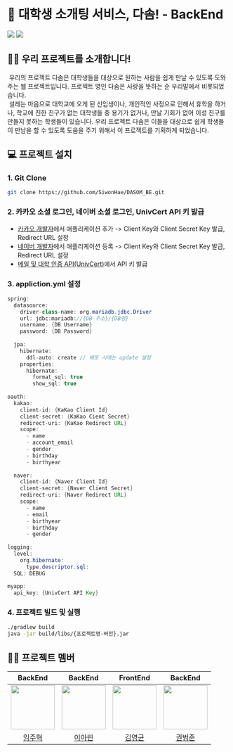 

# 🤝 대학생 소개팅 서비스, 다솜! - BackEnd

<img src="https://img.shields.io/badge/Spring Boot-6DB33F?style=flat-square&logo=springboot&logoColor=white"/> <img src="https://img.shields.io/badge/MariaDB-003545?style=flat-square&logo=mariadb&logoColor=white"/>

## 🙋‍♂️ 우리 프로젝트를 소개합니다!
&nbsp;우리의 프로젝트 다솜은 대학생들을 대상으로 원하는 사람을 쉽게 만날 수 있도록 도와주는 웹 프로젝트입니다. 프로젝트 명인 다솜은 사랑을 뜻하는 순 우리말에서 비롯되었습니다.  
 &nbsp;설레는 마음으로 대학교에 오게 된 신입생이나, 개인적인 사정으로 인해서 휴학을 하거나, 학교에 친한 친구가 없는 대학생들 중 용기가 없거나, 만날 기회가 없어 이성 친구를 만들지 못하는 학생들이 있습니다. 우리 프로젝트 다솜은 이들을 대상으로 쉽게 학생들이 만남을 할 수 있도록 도움을 주기 위해서 이 프로젝트를 기획하게 되었습니다.

## 💻 프로젝트 설치

### 1. Git Clone
```bash
git clone https://github.com/SiwonHae/DASOM_BE.git
```

### 2. 카카오 소셜 로그인, 네이버 소셜 로그인, UnivCert API 키 발급
* [카카오 개발자](https://developers.kakao.com/)에서 애플리케이션 추가 -> Client Key와 Client Secret Key 발급, Redirect URL 설정
* [네이버 개발자](https://developers.naver.com/main/)에서 애플리케이션 등록 -> Client Key와 Client Secret Key 발급, Redirect URL 설정
* [메일 및 대학 인증 API(UnivCert)](https://univcert.com/)에서 API 키 발급

### 3. appliction.yml 설정
```java
spring:  
  datasource:  
    driver-class-name: org.mariadb.jdbc.Driver  
    url: jdbc:mariadb://{DB 주소}/{DB명}  
    username: {DB Username}  
    password: {DB Password}  
  
  jpa:  
    hibernate:  
      ddl-auto: create // 배포 시에는 update 설정  
    properties:  
      hibernate:  
        format_sql: true  
        show_sql: true  
  
oauth:  
  kakao:  
    client-id: {KaKao Client Id}
    client-secret: {KaKao Cient Secret}  
    redirect-uri: {KaKao Redirect URL}  
    scope:  
      - name  
      - account_email  
      - gender  
      - birthday  
      - birthyear  
  
  naver:  
    client-id: {Naver Client Id}  
    client-secret: {Naver Client Secret}  
    redirect-uri: {Naver Redirect URL}  
    scope:  
      - name  
      - email  
      - birthyear  
      - birthday  
      - gender  
  
logging:  
  level:  
    org.hibernate:  
      type.descriptor.sql:  
  SQL: DEBUG  
  
myapp:  
  api_key: {UnivCert API Key}
```

### 4. 프로젝트 빌드 및 실행
```bash
./gradlew build  
java -jar build/libs/{프로젝트명-버전}.jar
```

## 🧑‍💻 프로젝트 멤버
|                                   BackEnd                                   |                                   BackEnd                                    |                                   FrontEnd                                   |                                   BackEnd                                    |
| :--------------------------------------------------------------------------: | :---------------------------------------------------------------------------: | :--------------------------------------------------------------------------: | :--------------------------------------------------------------------------: |
| <img src="https://avatars.githubusercontent.com/u/62338444?v=4" width="100"> | <img src="https://avatars.githubusercontent.com/u/79629309?v=4" width="100"> | <img src="https://avatars.githubusercontent.com/u/84309081?v=4" width="100"> | <img src="https://avatars.githubusercontent.com/u/144300980?v=4" width="100"> |
|                    [임주혁](https://github.com/siwonhae)                     |                    [이아린](https://github.com/linavell)                     |                      [김영균](https://github.com/ghyoungkyun)                      |                   [권범준](https://github.com/goonbam0306)                 |
